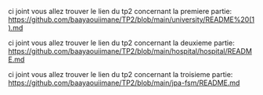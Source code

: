 ci joint vous allez trouver le lien du tp2 concernant la premiere partie:
https://github.com/baayaouiimane/TP2/blob/main/university/README%20(1).md


ci joint vous allez trouver le lien du tp2 concernant la deuxieme partie:
https://github.com/baayaouiimane/TP2/blob/main/hospital/hospital/README.md


ci joint vous allez trouver le lien du tp2 concernant la troisieme partie:
https://github.com/baayaouiimane/TP2/blob/main/jpa-fsm/README.md
